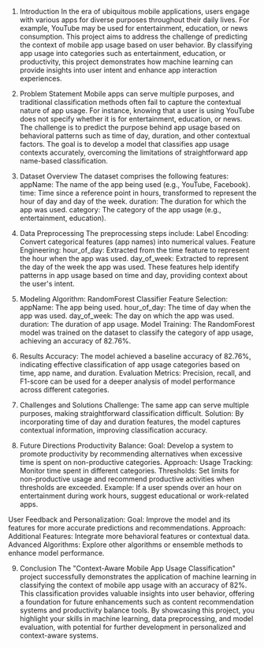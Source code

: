 1. Introduction
In the era of ubiquitous mobile applications, users engage with various apps for diverse purposes throughout their daily lives. For example, YouTube may be used for entertainment, education, or news consumption. This project aims to address the challenge of predicting the context of mobile app usage based on user behavior. By classifying app usage into categories such as entertainment, education, or productivity, this project demonstrates how machine learning can provide insights into user intent and enhance app interaction experiences.

2. Problem Statement
Mobile apps can serve multiple purposes, and traditional classification methods often fail to capture the contextual nature of app usage. For instance, knowing that a user is using YouTube does not specify whether it is for entertainment, education, or news. The challenge is to predict the purpose behind app usage based on behavioral patterns such as time of day, duration, and other contextual factors. The goal is to develop a model that classifies app usage contexts accurately, overcoming the limitations of straightforward app name-based classification.

3. Dataset Overview
The dataset comprises the following features:
appName: The name of the app being used (e.g., YouTube, Facebook).
time: Time since a reference point in hours, transformed to represent the hour of day and day of the week.
duration: The duration for which the app was used.
category: The category of the app usage (e.g., entertainment, education).

4. Data Preprocessing
The preprocessing steps include:
Label Encoding: Convert categorical features (app names) into numerical values.
Feature Engineering:
hour_of_day: Extracted from the time feature to represent the hour when the app was used.
day_of_week: Extracted to represent the day of the week the app was used.
These features help identify patterns in app usage based on time and day, providing context about the user's intent.

5. Modeling
Algorithm: RandomForest Classifier
Feature Selection:
appName: The app being used.
hour_of_day: The time of day when the app was used.
day_of_week: The day on which the app was used.
duration: The duration of app usage.
Model Training: The RandomForest model was trained on the dataset to classify the category of app usage, achieving an accuracy of 82.76%.


6. Results
Accuracy: The model achieved a baseline accuracy of 82.76%, indicating effective classification of app usage categories based on time, app name, and duration.
Evaluation Metrics: Precision, recall, and F1-score can be used for a deeper analysis of model performance across different categories.

7. Challenges and Solutions
Challenge: The same app can serve multiple purposes, making straightforward classification difficult.
Solution: By incorporating time of day and duration features, the model captures contextual information, improving classification accuracy.

8. Future Directions
Productivity Balance:
Goal: Develop a system to promote productivity by recommending alternatives when excessive time is spent on non-productive categories.
Approach:
Usage Tracking: Monitor time spent in different categories.
Thresholds: Set limits for non-productive usage and recommend productive activities when thresholds are exceeded.
Example: If a user spends over an hour on entertainment during work hours, suggest educational or work-related apps.

User Feedback and Personalization:
Goal: Improve the model and its features for more accurate predictions and recommendations.
Approach:
Additional Features: Integrate more behavioral features or contextual data.
Advanced Algorithms: Explore other algorithms or ensemble methods to enhance model performance.

9. Conclusion
The "Context-Aware Mobile App Usage Classification" project successfully demonstrates the application of machine learning in classifying the context of mobile app usage with an accuracy of 82%. This classification provides valuable insights into user behavior, offering a foundation for future enhancements such as content recommendation systems and productivity balance tools. By showcasing this project, you highlight your skills in machine learning, data preprocessing, and model evaluation, with potential for further development in personalized and context-aware systems.
